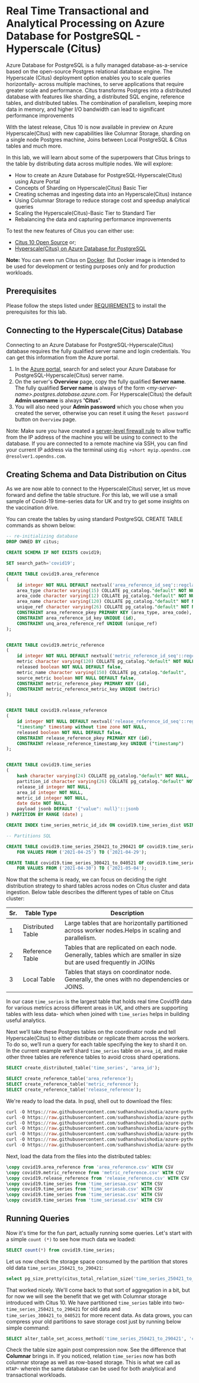 # Real Time Transactional and Analytical Processing on Azure Database for PostgreSQL - Hyperscale (Citus)

Azure Database for PostgreSQL is a fully managed database-as-a-service based on the open-source Postgres relational database engine. The Hyperscale (Citus) deployment option enables you to scale queries horizontally- across multiple machines, to serve applications that require greater scale and performance. Citus transforms Postgres into a distributed database with features like sharding, a distributed SQL engine, reference tables, and distributed tables. The combination of parallelism, keeping more data in memory, and higher I/O bandwidth can lead to significant performance improvements

With the latest release, Citus 10 is now available in preview on Azure Hyperscale(Citus) with new capabilities like Columnar Storage, sharding on a single node Postgres machine, Joins between Local PostgreSQL & Citus tables and much more.

In this lab, we will learn about some of the superpowers that Citus brings to the table by distributing data across multiple nodes. We will explore:

- How to create an Azure Database for PostgreSQL-Hyperscale(Citus) using Azure Portal
- Concepts of Sharding on Hyperscale(Citus) Basic Tier
- Creating schemas and ingesting data into an Hyperscale(Citus) instance
- Using Columnar Storage to reduce storage cost and speedup analytical queries
- Scaling the Hyperscale(Citus)-Basic Tier to Standard Tier
- Rebalancing the data and capturing performance improvements

To test the new features of Citus you can either use:

- [Citus 10 Open Source](https://www.citusdata.com/download/) or;
- [Hyperscale(Citus) on Azure Database for PostgreSQL](https://docs.microsoft.com/en-us/azure/postgresql/hyperscale-overview)

**Note:** You can even run Citus on [Docker](https://docs.citusdata.com/en/v10.0/installation/single_node_docker.html). But Docker image is intended to be used for development or testing purposes only and for production workloads.

## Prerequisites

Please follow the steps listed under [REQUIREMENTS](REQUIREMENTS.md) to install the prerequisites for this lab.

## Connecting to the Hyperscale(Citus) Database

Connecting to an Azure Database for PostgreSQL-Hyperscale(Citus) database requires the fully qualified server name and login credentials. You can get this information from the Azure portal.

1. In the [Azure portal](https://portal.azure.com/), search for and select your Azure Database for PostgreSQL-Hyperscale(Citus) server name. 
1. On the server's **Overview** page, copy the fully qualified **Server name**. The fully qualified **Server name** is always of the form *\<my-server-name>.postgres.database.azure.com*. For Hyperscale(Citus) the default **Admin username** is always **'Citus'**.
1. You will also need your **Admin password** which you chose when you created the server, otherwise you can reset it using the `Reset password` button on `Overview` page.

Note: Make sure you have created a [server-level firewall rule](https://docs.microsoft.com/en-us/azure/postgresql/quickstart-create-server-database-portal#configure-a-server-level-firewall-rule) to allow traffic from the IP address of the machine you will be using to connect to the database. If you are connected to a remote machine via SSH, you can find your current IP address via the terminal using `dig +short myip.opendns.com @resolver1.opendns.com`.

## Creating Schema and Data Distribution on Citus

As we are now able to connect to the Hyperscale(Citus) server, let us move forward and define the table structure. For this lab, we will use a small sample of Covid-19 time-series data for UK and try to get some insights on the vaccination drive.

You can create the tables by using standard PostgreSQL CREATE TABLE commands as shown below:

```sql
-- re-initializing database
DROP OWNED BY citus;

CREATE SCHEMA IF NOT EXISTS covid19;

SET search_path='covid19';

CREATE TABLE covid19.area_reference
(
    id integer NOT NULL DEFAULT nextval('area_reference_id_seq'::regclass),
    area_type character varying(15) COLLATE pg_catalog."default" NOT NULL,
    area_code character varying(12) COLLATE pg_catalog."default" NOT NULL,
    area_name character varying(120) COLLATE pg_catalog."default" NOT NULL,
    unique_ref character varying(26) COLLATE pg_catalog."default" NOT NULL DEFAULT "substring"(((now())::character varying)::text, 0, 26),
    CONSTRAINT area_reference_pkey PRIMARY KEY (area_type, area_code),
    CONSTRAINT area_reference_id_key UNIQUE (id),
    CONSTRAINT unq_area_reference_ref UNIQUE (unique_ref)
);


CREATE TABLE covid19.metric_reference
(
    id integer NOT NULL DEFAULT nextval('metric_reference_id_seq'::regclass),
    metric character varying(120) COLLATE pg_catalog."default" NOT NULL,
    released boolean NOT NULL DEFAULT false,
    metric_name character varying(150) COLLATE pg_catalog."default",
    source_metric boolean NOT NULL DEFAULT false,
    CONSTRAINT metric_reference_pkey PRIMARY KEY (id),
    CONSTRAINT metric_reference_metric_key UNIQUE (metric)
);


CREATE TABLE covid19.release_reference
(
    id integer NOT NULL DEFAULT nextval('release_reference_id_seq'::regclass),
    "timestamp" timestamp without time zone NOT NULL,
    released boolean NOT NULL DEFAULT false,
    CONSTRAINT release_reference_pkey PRIMARY KEY (id),
    CONSTRAINT release_reference_timestamp_key UNIQUE ("timestamp")
);


CREATE TABLE covid19.time_series
(
    hash character varying(24) COLLATE pg_catalog."default" NOT NULL,
    partition_id character varying(26) COLLATE pg_catalog."default" NOT NULL,
    release_id integer NOT NULL,
    area_id integer NOT NULL,
    metric_id integer NOT NULL,
    date date NOT NULL,
    payload jsonb DEFAULT '{"value": null}'::jsonb
) PARTITION BY RANGE (date) ;

CREATE INDEX time_series_metric_id_idx ON covid19.time_series_dist USING btree (metric_id ASC NULLS LAST);

-- Partitions SQL

CREATE TABLE covid19.time_series_250421_to_290421 OF covid19.time_series
    FOR VALUES FROM ('2021-04-25') TO ('2021-04-29');

CREATE TABLE covid19.time_series_300421_to_040521 OF covid19.time_series
    FOR VALUES FROM ('2021-04-30') TO ('2021-05-04');
```

Now that the schema is ready, we can focus on deciding the right distribution strategy to shard tables across nodes on Citus cluster and data ingestion. Below table describes the different types of table on Citus cluster:

| Sr. | Table Type        | Description |
|-----|-------------------|-------------|
| 1   | Distributed Table | Large tables that are horizontally partitioned across worker nodes.Helps in scaling and parallelism. |
| 2   | Reference Table   | Tables that are replicated on each node. Generally, tables which are smaller in size but are used frequently in JOINs|
| 3   | Local Table       | Tables that stays on coordinator node. Generally, the ones with no dependencies or JOINS. |

In our case `time_series` is the largest table that holds real time Covid19 data for various metrics across different areas in UK, and others are supporting tables with less data- which when joined with `time_series` helps in building useful analytics.


Next we’ll take these Postgres tables on the coordinator node and tell Hyperscale(Citus) to either distribute or replicate them across the workers. To do so, we’ll run a query for each table specifying the key to shard it on. In the current example we’ll shard `time_series` table on `area_id`, and make other three tables are reference tables to avoid cross shard operations.

```sql
SELECT create_distributed_table('time_series', 'area_id');

SELECT create_reference_table('area_reference');
SELECT create_reference_table('metric_reference');
SELECT create_reference_table('release_reference');
```

We're ready to load the data. In psql, shell out to download the files:

```sql
curl -O https://raw.githubusercontent.com/sudhanshuvishodia/azure-python-labs/patch-1/4-postgres-citus/data/area_reference.csv
curl -O https://raw.githubusercontent.com/sudhanshuvishodia/azure-python-labs/patch-1/4-postgres-citus/data/metric_reference.csv
curl -O https://raw.githubusercontent.com/sudhanshuvishodia/azure-python-labs/patch-1/4-postgres-citus/data/release_reference.csv
curl -O https://raw.githubusercontent.com/sudhanshuvishodia/azure-python-labs/patch-1/4-postgres-citus/data/time_seriesaa.csv
curl -O https://raw.githubusercontent.com/sudhanshuvishodia/azure-python-labs/patch-1/4-postgres-citus/data/time_seriesab.csv
curl -O https://raw.githubusercontent.com/sudhanshuvishodia/azure-python-labs/patch-1/4-postgres-citus/data/time_seriesac.csv
curl -O https://raw.githubusercontent.com/sudhanshuvishodia/azure-python-labs/patch-1/4-postgres-citus/data/time_seriesad.csv
```

Next, load the data from the files into the distributed tables:

```sql
\copy covid19.area_reference from 'area_reference.csv' WITH CSV
\copy covid19.metric_reference from 'metric_reference.csv' WITH CSV
\copy covid19.release_reference from 'release_reference.csv' WITH CSV
\copy covid19.time_series from 'time_seriesaa.csv' WITH CSV
\copy covid19.time_series from 'time_seriesab.csv' WITH CSV
\copy covid19.time_series from 'time_seriesac.csv' WITH CSV
\copy covid19.time_series from 'time_seriesad.csv' WITH CSV
```

## Running Queries

Now it's time for the fun part, actually running some queries. Let's start with a simple `count (*)` to see how much data we loaded:

```sql
SELECT count(*) from covid19.time_series;
```
Let us now check the storage space consumed by the partition that stores old data `time_series_250421_to_290421`:

```sql
select pg_size_pretty(citus_total_relation_size('time_series_250421_to_290421'));
```

That worked nicely. We'll come back to that sort of aggregation in a bit, but for now we will see the benefit that we get with Columnar storage introduced with Citus 10. We have partitioned `time_series` table into two- `time_series_250421_to_290421` for old data and `time_series_300421_to_040521` for more recent data. As data grows, you can compress your old partitions to save storage cost just by running below simple command:

```sql
SELECT alter_table_set_access_method('time_series_250421_to_290421', 'columnar');
```

Check the table size again post compression now. See the difference that **Columnar** brings in. If you noticed, relation `time_series` now has both columnar storage as well as row-based storage. This is what we call as `HTAP`- wherein the same database can be used for both analytical and transactional workloads.



